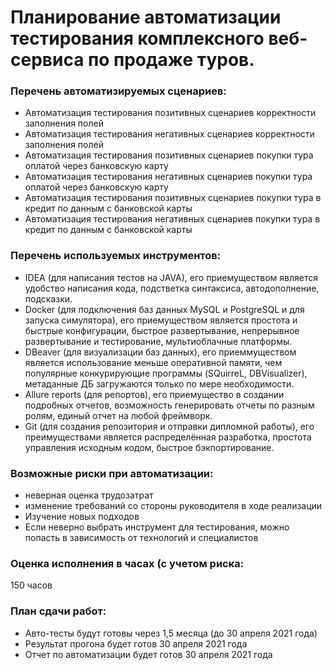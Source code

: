 # Планирование автоматизации тестирования комплексного веб-сервиса по продаже туров.


### Перечень автоматизируемых сценариев:
- Автоматизация тестирования позитивных сценариев корректности заполнения полей  
- Автоматизация тестирования негативных сценариев корректности заполнения полей
- Автоматизация тестирования позитивных сценариев покупки тура оплатой через банковскую карту
- Автоматизация тестирования негативных сценариев покупки тура оплатой через банковскую карту
- Автоматизация тестирования позитивных сценариев покупки тура в кредит по данным с банковской карты
- Автоматизация тестирования негативных сценариев покупки тура в кредит по данным с банковской карты

### Перечень используемых инструментов:
- IDEA (для написания тестов на JAVA), его приемуществом является удобство написания кода, подстветка синтаксиса, автодополнение, подсказки.
- Docker (для подключения баз данных MySQL и PostgreSQL и для запуска симулятора), его приемуществом является простота и быстрые конфигурации, быстрое развертывание, непрерывное развертывание и тестирование, мультиоблачные платформы.
- DBeaver (для визуализации баз данных), его приеммуществом является использование меньше оперативной памяти, чем популярные конкурирующие программы (SQuirreL, DBVisualizer), метаданные ДБ загружаются только по мере необходимости.
- Allure reports (для репортов), его приемущество в создании подробных отчетов, возможность генерировать отчеты по разным ролям, единый отчет на любой фреймворк.
- Git (для создания репозитория и отправки дипломной работы), его преимуществами является распределённая разработка, простота управления исходным кодом, быстрое бэкпортирование.

### Возможные риски при автоматизации:
- неверная оценка трудозатрат
- изменение требований со стороны руководителя в ходе реализации
- Изучение новых подходов
- Если неверно выбрать инструмент для тестирования, можно попасть в зависимость от технологий и специалистов

### Оценка исполнения в часах (с учетом риска:
150 часов

### План сдачи работ:

- Авто-тесты будут готовы через 1,5 месяца (до 30 апреля 2021 года)
- Результат прогона будет готов 30 апреля 2021 года
- Отчет по автоматизации будет готов 30 апреля 2021 года